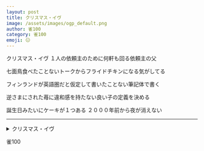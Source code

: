 ```yaml
---
layout: post
title: クリスマス・イヴ
image: /assets/images/ogp_default.png
author: 雀100
category: 雀100
emoji: 😑
---
```


<div class="tanka-area"><div class="tanka">
<p>クリスマス・イヴ １人の依頼主のために何軒も回る依頼主の父</p>
<p>七面鳥食べたことないトークからフライドチキンになる気がしてる</p>
<p>フィンランドが英語圏だと仮定して書いたことない筆記体で書く</p>
<p>逆さまにされた苺に違和感を持たない良い子の定義を決める</p>
<p>誕生日みたいにケーキが１つある ２０００年前から夜が消えない</p></div></div>

---

<details><summary>クリスマス・イヴ</summary>
クリスマス・イヴ １人の依頼主のために何軒も回る依頼主の父<br/>
七面鳥食べたことないトークからフライドチキンになる気がしてる<br/>
フィンランドが英語圏だと仮定して書いたことない筆記体で書く<br/>
逆さまにされた苺に違和感を持たない良い子の定義を決める<br/>
誕生日みたいにケーキが１つある ２０００年前から夜が消えない<br/>
</details>

雀100
